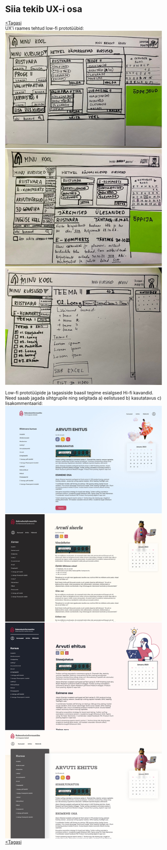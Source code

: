 # Siia tekib UX-i osa

[<Tagasi](../../README.md)  
UX'i raames tehtud low-fi prototüübid:  
![ux low](ux_1.jpg)  
![ux low](ux_2.jpg)  
![ux low](ux_3.jpg)

Low-fi prototüüpide ja tagasiside baasil tegime esialgsed Hi-fi kavandid. Need saaab jagada sihtgrupile ning selgitada a) eelistused b) kasutatavus c) lisakommentaarid:  
![hi-fi](hi-fi-1.jpg)
![hi-fi](hi-fi-2.jpg)
![hi-fi](hi-fi-3.jpg)
![hi-fi](hi-fi-4.jpg)
[<Tagasi](../../README.md)
